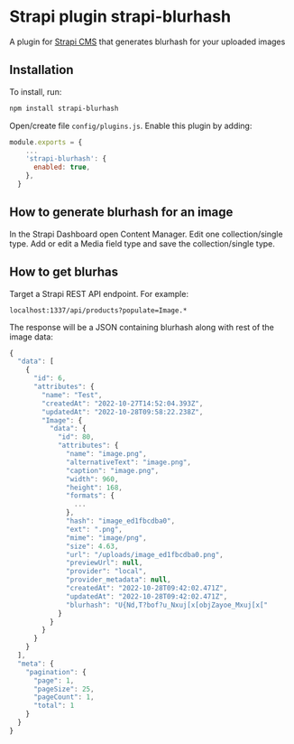 # Strapi plugin strapi-blurhash

A plugin for <a href="https://github.com/strapi/strapi">Strapi CMS</a> that generates blurhash for your uploaded images

## Installation

To install, run:

```bash
npm install strapi-blurhash
```

Open/create file `config/plugins.js`. Enable this plugin by adding:

```js
module.exports = {
    ...
    'strapi-blurhash': {
      enabled: true,
    },
  }
```

## How to generate blurhash for an image

In the Strapi Dashboard open Content Manager. Edit one collection/single type. Add or edit a Media field type and save the collection/single type.

## How to get blurhas

Target a Strapi REST API endpoint. For example:

```
localhost:1337/api/products?populate=Image.*
```

The response will be a JSON containing blurhash along with rest of the image data:

```js
{
  "data": [
    {
      "id": 6,
      "attributes": {
        "name": "Test",
        "createdAt": "2022-10-27T14:52:04.393Z",
        "updatedAt": "2022-10-28T09:58:22.238Z",
        "Image": {
          "data": {
            "id": 80,
            "attributes": {
              "name": "image.png",
              "alternativeText": "image.png",
              "caption": "image.png",
              "width": 960,
              "height": 168,
              "formats": {
                ...
              },
              "hash": "image_ed1fbcdba0",
              "ext": ".png",
              "mime": "image/png",
              "size": 4.63,
              "url": "/uploads/image_ed1fbcdba0.png",
              "previewUrl": null,
              "provider": "local",
              "provider_metadata": null,
              "createdAt": "2022-10-28T09:42:02.471Z",
              "updatedAt": "2022-10-28T09:42:02.471Z",
              "blurhash": "U{Nd,T?bof?u_Nxuj[x[objZayoe_Mxuj[x["
            }
          }
        }
      }
    }
  ],
  "meta": {
    "pagination": {
      "page": 1,
      "pageSize": 25,
      "pageCount": 1,
      "total": 1
    }
  }
}
```